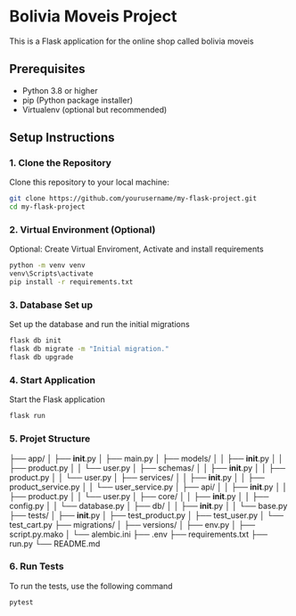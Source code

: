 # Bolivia Moveis Project

This is a Flask application for the online shop called bolivia moveis

## Prerequisites

- Python 3.8 or higher
- pip (Python package installer)
- Virtualenv (optional but recommended)

## Setup Instructions

### 1. Clone the Repository

Clone this repository to your local machine:

```bash
git clone https://github.com/yourusername/my-flask-project.git
cd my-flask-project
```

### 2. Virtual Environment (Optional)
Optional: Create Virtual Enviroment, Activate and install requirements
```bash
python -m venv venv
venv\Scripts\activate
pip install -r requirements.txt
```

### 3. Database Set up
Set up the database and run the initial migrations
```bash
flask db init
flask db migrate -m "Initial migration."
flask db upgrade
```

### 4. Start Application
Start the Flask application
```bash
flask run
```

### 5. Projet Structure

├── app/
│   ├── __init__.py
│   ├── main.py
│   ├── models/
│   │   ├── __init__.py
│   │   ├── product.py
│   │   └── user.py
│   ├── schemas/
│   │   ├── __init__.py
│   │   ├── product.py
│   │   └── user.py
│   ├── services/
│   │   ├── __init__.py
│   │   ├── product_service.py
│   │   └── user_service.py
│   ├── api/
│   │   ├── __init__.py
│   │   ├── product.py
│   │   └── user.py
│   ├── core/
│   │   ├── __init__.py
│   │   ├── config.py
│   │   └── database.py
│   ├── db/
│   │   ├── __init__.py
│   │   └── base.py
├── tests/
│   ├── __init__.py
│   ├── test_product.py
│   ├── test_user.py
│   └── test_cart.py
├── migrations/
│   ├── versions/
│   ├── env.py
│   ├── script.py.mako
│   └── alembic.ini
├── .env
├── requirements.txt
├── run.py
└── README.md

### 6. Run Tests
To run the tests, use the following command

```bash
pytest
```